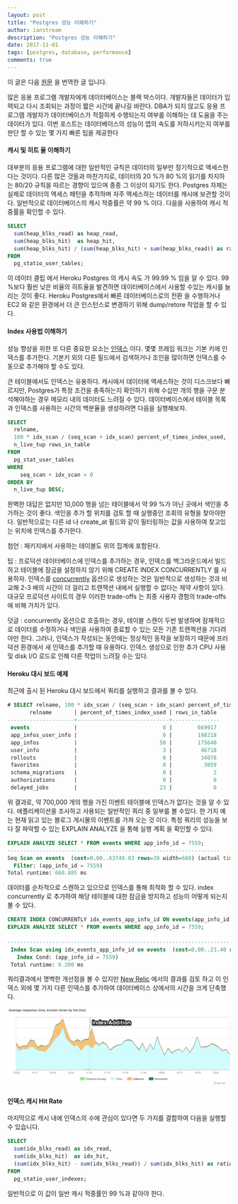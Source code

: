 ```yaml
---
layout: post
title: "Postgres 성능 이해하기"
author: ianstream
description: "Postgres 성능 이해하기"
date: 2017-11-01
tags: [postgres, database, performance]
comments: true
---
```


이 글은 다음 [원문](http://www.craigkerstiens.com/2012/10/01/understanding-postgres-performance/) 을 번역한 글 입니다.
<br />

많은 응용 프로그램 개발자에게 데이터베이스는 블랙 박스이다.
개발자들은 데이터가 입력되고 다시 조회되는 과정이 짧은 시간에 끝나길 바란다.
DBA가 되지 않고도 응용 프로그램 개발자가 데이터베이스가 적절하게 수행되는지 여부를 이해하는 데 도움을 주는 데이터가 있다.
이번 포스트는 데이터베이스의 성능이 앱의 속도를 저하시키는지 여부를 판단 할 수 있는 몇 가지 빠른 팁을 제공한다
<br />

#### 캐시 및 히트 율 이해하기

대부분의 응용 프로그램에 대한 일반적인 규칙은 데이터의 일부만 정기적으로 액세스한다는 것이다.
다른 많은 것들과 마찬가지로, 데이터의 20 %가 80 %의 읽기를 차지하는 80/20 규칙을 따르는 경향이 있으며 종종 그 이상이 되기도 한다. Postgres 자체는 실제로 데이터의 액세스 패턴을 추적하며 자주 액세스하는 데이터를 캐시에 보관할 것이다. 일반적으로 데이터베이스의 캐시 적중률은 약 99 % 이다.
다음을 사용하여 캐시 적중률을 확인할 수 있다.

```sql
SELECT
  sum(heap_blks_read) as heap_read,
  sum(heap_blks_hit)  as heap_hit,
  sum(heap_blks_hit) / (sum(heap_blks_hit) + sum(heap_blks_read)) as ratio
FROM
  pg_statio_user_tables;
```

이 데이터 클립 에서 Heroku Postgres 의 캐시 속도 가 99.99 % 임을 알 수 있다.
99 %보다 훨씬 낮은 비율의 히트율을 발견하면 데이터베이스에서 사용할 수있는 캐시를 늘리는 것이 좋다.
Heroku Postgres에서 빠른 데이터베이스로의 전환 을 수행하거나 EC2 와 같은 환경에서 더 큰 인스턴스로 변경하기 위해 dump/retore 작업을 할 수 있다.
<br />

#### Index 사용법 이해하기

성능 향상을 위한 또 다른 중요한 요소는 [인덱스](https://devcenter.heroku.com/articles/postgresql-indexes?utm_source=referral&utm_medium=content&utm_campaign=craigkerstiens) 이다.
몇몇 프레임 워크는 기본 키에 인덱스를 추가한다.
기본키 외의 다른 필드에서 검색하거나 조인을 많이하면 인덱스를 수동으로 추가해야 할 수도 있다.

큰 테이블에서도 인덱스는 유용하다.
캐시에서 데이터에 액세스하는 것이 디스크보다 빠르지만, Postgres가 특정 조건을 충족하는지 확인하기 위해 수십만 개의 행을 구문 분석해야하는 경우 메모리 내의 데이터도 느려질 수 있다.
데이터베이스에서 테이블 목록과 인덱스를 사용하는 시간의 백분율을 생성하려면 다음을 실행해보자.

```sql
SELECT
  relname,
  100 * idx_scan / (seq_scan + idx_scan) percent_of_times_index_used,
  n_live_tup rows_in_table
FROM
  pg_stat_user_tables
WHERE
    seq_scan + idx_scan > 0
ORDER BY
  n_live_tup DESC;
```

완벽한 대답은 없지만 10,000 행을 넘는 테이블에서 약 99 %가 아닌 곳에서 색인을 추가하는 것이 좋다.
색인을 추가 할 위치를 검토 할 때 실행중인 조회의 유형을 찾아야한다.
일반적으로는 다른 id 나 create_at 필드와 같이 필터링하는 값을 사용하여 찾고있는 위치에 인덱스를 추가한다.

첨언 : 패키지에서 사용하는 테이블도 위의 집계에 포함된다.

팁 : 프로덕션 데이터베이스에 인덱스를 추가하는 경우, 인덱스를 백그라운드에서 빌드하고 테이블에 잠금을 설정하지 않기 위해 CREATE INDEX CONCURRENTLY 를 사용하자.
인덱스를 [concurrently](https://www.postgresql.org/docs/9.1/static/sql-createindex.html#SQL-CREATEINDEX-CONCURRENTLY) 옵션으로 생성하는 것은 일반적으로 생성하는 것과 비교해 2-3 배의 시간이 더 걸리고 트랜잭션 내에서 실행할 수 없다는 제약 사항이 있다.
대규모 프로덕션 사이트의 경우 이러한 trade-offs 는 최종 사용자 경험의 trade-offs 에 비해 가치가 있다.

덧글 : concurrently 옵션으로 호출하는 경우, 테이블 스캔이 두번 발생하며 잠재적으로 데이터를 수정하거나 색인을 사용하여 종료할 수 있는 모든 기존 트랜젝션을 기다려야만 한다.
그러나, 인덱스가 작성되는 동안에는 정상적인 동작을 보장하기 때문에 프러덕션 환경에서 새 인덱스를 추가할 때 유용하다.
인덱스 생성으로 인한 추가 CPU 사용 및 disk I/O 로드로 인해 다른 작업이 느려질 수는 있다.
<br />

#### Heroku 대시 보드 예제

최근에 출시 된 Heroku 대시 보드에서 쿼리를 실행하고 결과를 볼 수 있다.

```sql
# SELECT relname, 100 * idx_scan / (seq_scan + idx_scan) percent_of_times_index_used, n_live_tup rows_in_table  FROM pg_stat_user_tables ORDER BY n_live_tup DESC;
       relname       | percent_of_times_index_used | rows_in_table
---------------------+-----------------------------+---------------
 events              |                           0 |        669917
 app_infos_user_info |                           0 |        198218
 app_infos           |                          50 |        175640
 user_info           |                           3 |         46718
 rollouts            |                           0 |         34078
 favorites           |                           0 |          3059
 schema_migrations   |                           0 |             2
 authorizations      |                           0 |             0
 delayed_jobs        |                          23 |             0
```

위 결과로, 약 700,000 개의 행을 가진 이벤트 테이블에 인덱스가 없다는 것을 알 수 있다.
애플리케이션을 조사하고 사용되는 일반적인 쿼리 중 일부를 볼 수있다.
한 가지 예는 현재 읽고 있는 블로그 게시물의 이벤트를 가져 오는 것 이다.
특정 쿼리의 성능을 보다 잘 파악할 수 있는 EXPLAIN ANALYZE 을 통해 실행 계획 을 확인할 수 있다.

```sql
EXPLAIN ANALYZE SELECT * FROM events WHERE app_info_id = 7559;                                                 QUERY PLAN
-------------------------------------------------------------------
Seq Scan on events  (cost=0.00..63749.03 rows=38 width=688) (actual time=2.538..660.785 rows=89 loops=1)
  Filter: (app_info_id = 7559)
Total runtime: 660.885 ms
```

데이터를 순차적으로 스캔하고 있으므로 인덱스를 통해 최적화 할 수 있다.
index concurrently 로 추가하여 해당 테이블에 대한 잠금을 방지하고 성능이 어떻게 되는지 볼 수 있다.

```sql
CREATE INDEX CONCURRENTLY idx_events_app_info_id ON events(app_info_id);
EXPLAIN ANALYZE SELECT * FROM events WHERE app_info_id = 7559;

----------------------------------------------------------------------
 Index Scan using idx_events_app_info_id on events  (cost=0.00..23.40 rows=38 width=688) (actual time=0.021..0.115 rows=89 loops=1)
   Index Cond: (app_info_id = 7559)
 Total runtime: 0.200 ms
```

쿼리결과에서 명백한 개선점을 볼 수 있지만 [New Relic](https://elements.heroku.com/addons/newrelic) 에서의 결과를 검토 하고 이 인덱스 외에 몇 가지 다른 인덱스를 추가하여 데이터베이스 상에서의 시간을 크게 단축했다.

![NewRelicGraph](/img/20171101_new_relic.png)
<br />

#### 인덱스 캐시 Hit Rate

마지막으로 캐시 내에 인덱스의 수에 관심이 있다면 두 가지를 결합하여 다음을 실행할 수 있습니다.

```sql
SELECT
  sum(idx_blks_read) as idx_read,
  sum(idx_blks_hit)  as idx_hit,
  (sum(idx_blks_hit) - sum(idx_blks_read)) / sum(idx_blks_hit) as ratio
FROM
  pg_statio_user_indexes;
```

일반적으로 이 값이 일반 캐시 적중률인 99 %과 같아야 한다.
